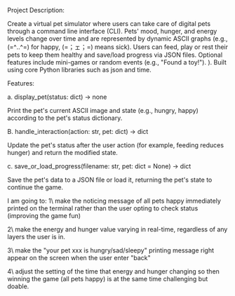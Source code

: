 Project Description:

Create a virtual pet simulator where users can take care of digital pets through a command line interface (CLI). Pets' mood, hunger, and energy levels change over time and are represented by dynamic ASCII graphs (e.g.,(=^‥^=) for happy,   (=；ェ；=)  means sick). Users can feed, play or rest their pets to keep them healthy and save/load progress via JSON files. Optional features include mini-games or random events (e.g., "Found a toy!"). ). Built using core Python libraries such as json and time.

Features:

a. display_pet(status: dict) -> none

Print the pet's current ASCII image and state (e.g., hungry, happy) according to the pet's status dictionary.

B. handle_interaction(action: str, pet: dict) -> dict

Update the pet's status after the user action (for example, feeding reduces hunger) and return the modified state.

c. save_or_load_progress(filename: str, pet: dict = None) -> dict

Save the pet's data to a JSON file or load it, returning the pet's state to continue the game.

I am going to:
1\ make the noticing message of all pets happy immediately printed on the terminal rather than the user opting to check status (improving the game fun)

2\ make the energy and hunger value varying in real-time, regardless of any layers the user is in. 

3\ make the "your pet xxx is hungry/sad/sleepy" printing message right appear on the screen when the user enter "back"

4\ adjust the setting of the time that energy and hunger changing so then winning the game (all pets happy) is at the same time challenging but doable. 




